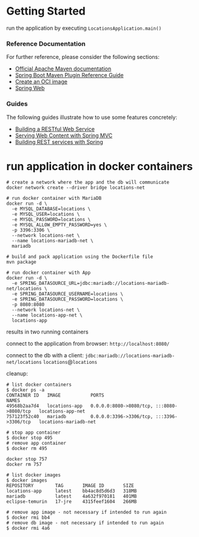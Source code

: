 # Getting Started

run the application by executing `LocationsApplication.main()`

### Reference Documentation
For further reference, please consider the following sections:

* [Official Apache Maven documentation](https://maven.apache.org/guides/index.html)
* [Spring Boot Maven Plugin Reference Guide](https://docs.spring.io/spring-boot/docs/3.0.4/maven-plugin/reference/html/)
* [Create an OCI image](https://docs.spring.io/spring-boot/docs/3.0.4/maven-plugin/reference/html/#build-image)
* [Spring Web](https://docs.spring.io/spring-boot/docs/3.0.4/reference/htmlsingle/#web)

### Guides
The following guides illustrate how to use some features concretely:

* [Building a RESTful Web Service](https://spring.io/guides/gs/rest-service/)
* [Serving Web Content with Spring MVC](https://spring.io/guides/gs/serving-web-content/)
* [Building REST services with Spring](https://spring.io/guides/tutorials/rest/)


# run application in docker containers
```docker
# create a network where the app and the db will communicate
docker network create --driver bridge locations-net

# run docker container with MariaDB
docker run -d \
  -e MYSQL_DATABASE=locations \
  -e MYSQL_USER=locations \
  -e MYSQL_PASSWORD=locations \
  -e MYSQL_ALLOW_EMPTY_PASSWORD=yes \
  -p 3396:3306 \
  --network locations-net \
  --name locations-mariadb-net \
  mariadb

# build and pack application using the Dockerfile file
mvn package

# run docker container with App
docker run -d \
  -e SPRING_DATASOURCE_URL=jdbc:mariadb://locations-mariadb-net/locations \
  -e SPRING_DATASOURCE_USERNAME=locations \
  -e SPRING_DATASOURCE_PASSWORD=locations \
  -p 8080:8080 
  --network locations-net \
  --name locations-app-net \
  locations-app
```
results in two running containers

connect to the application from browser:
`http://localhost:8080/`

connect to the db with a client:
`jdbc:mariadb://locations-mariadb-net/locations` `locations`@`locations`

cleanup:
```docker
# list docker containers
$ docker ps -a
CONTAINER ID   IMAGE           PORTS                                       NAMES
49568b2aa7d4   locations-app   0.0.0.0:8080->8080/tcp, :::8080->8080/tcp   locations-app-net
757123f52c40   mariadb         0.0.0.0:3396->3306/tcp, :::3396->3306/tcp   locations-mariadb-net

# stop app container
$ docker stop 495
# remove app container
$ docker rm 495

docker stop 757
docker rm 757

# list docker images
$ docker images
REPOSITORY        TAG       IMAGE ID       SIZE
locations-app     latest    bb4ac8d5d6d3   318MB
mariadb           latest    4a632f970181   401MB
eclipse-temurin   17-jre    4315feef1604   266MB

# remove app image - not necessary if intended to run again
$ docker rmi bb4
# remove db image - not necessary if intended to run again
$ docker rmi 4a6
```